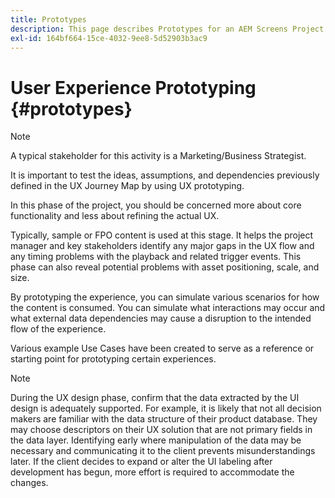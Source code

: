 ```yaml
---
title: Prototypes
description: This page describes Prototypes for an AEM Screens Project
exl-id: 164bf664-15ce-4032-9ee8-5d52903b3ac9
---
```

# User Experience Prototyping {#prototypes}

>[!NOTE]
>
>A typical stakeholder for this activity is a Marketing/Business Strategist.

It is important to test the ideas, assumptions, and dependencies previously defined in the UX Journey Map by using UX prototyping. 

In this phase of the project, you should be concerned more about core functionality and less about refining the actual UX. 

Typically, sample or FPO content is used at this stage. It helps the project manager and key stakeholders identify any major gaps in the UX flow and any timing problems with the playback and related trigger events.
This phase can also reveal potential problems with asset positioning, scale, and size.

By prototyping the experience, you can simulate various scenarios for how the content is consumed. You can simulate what interactions may occur and what external data dependencies may cause a disruption to the intended flow of the experience.

Various example Use Cases have been created to serve as a reference or starting point for prototyping certain experiences.


>[!NOTE]
> During the UX design phase, confirm that the data extracted by the UI design is adequately supported.
> For example, it is likely that not all decision makers are familiar with the data structure of their product database. They may choose descriptors on their UX solution that are not primary fields in the data layer. Identifying early where manipulation of the data may be necessary and communicating it to the client prevents misunderstandings later. If the client decides to expand or alter the UI labeling after development has begun, more effort is required to accommodate the changes.

